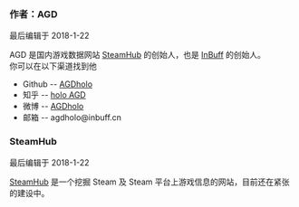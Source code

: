 <div class="container-fluid">
    <div class="card card-cascade my-5 hoverable">
        <div class="view gradient-card-header indigo">
            <h3 class="h3-responsive">作者：AGD</h3>
            <p>最后编辑于 2018-1-22</p>
        </div>
        <div class="card-body">
            <p class="card-text">
                <span class="h4-responsive">
                    AGD 是国内游戏数据网站 <a href="https://steamhub.cn" target="_black" rel="noopener noreferrer">SteamHub</a> 的创始人，也是 <a href="https://inbuff.cn" target="_black">InBuff</a> 的创始人。
                    <br>
                    你可以在以下渠道找到他
                    <ul>
                        <li>Github -- <a href="https://github.com/AGDholo" target="_black" rel="noopener noreferrer">AGDholo</a></li>
                        <li>知乎 -- <a href="https://www.zhihu.com/people/agdholo/" target="_black" rel="noopener noreferrer">holo AGD</a></li>
                        <li>微博 -- <a href="https://weibo.com/3580712114/" target="_black" rel="noopener noreferrer">AGDholo</a></li>
                        <li>邮箱 -- agdholo@inbuff.cn</li>
                    </ul>
                </span>
            </p>
        </div>
    </div>
    <div class="card card-cascade my-5 hoverable">
        <div class="view gradient-card-header indigo">
            <h3 class="h3-responsive">SteamHub</h3>
            <p>最后编辑于 2018-1-22</p>
        </div>
        <div class="card-body">
            <p class="card-text">
                <span class="h4-responsive">
                        <a href="https://steamhub.cn" target="_black" rel="noopener noreferrer">SteamHub</a> 是一个挖掘 Steam 及 Steam 平台上游戏信息的网站，目前还在紧张的建设中。
                </span>
            </p>
        </div>
    </div>
</div>

